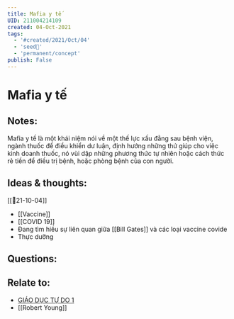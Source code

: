 ```yaml
---
title: Mafia y tế
UID: 211004214109
created: 04-Oct-2021
tags:
  - '#created/2021/Oct/04'
  - 'seed🥜'
  - 'permanent/concept'
publish: False
---
```

# Mafia y tế

## Notes:
Mafia y tế là một khái niệm nói về một thế lực xấu đằng sau bệnh viện, ngành thuốc để điều khiển dư luận, định hướng những thứ giúp cho việc kinh doanh thuốc, nó vùi dập những phương thức tự nhiên hoặc cách thức rẻ tiền để điều trị bệnh, hoặc phòng bệnh của con người.

## Ideas & thoughts:
[[📝21-10-04]]
- [[Vaccine]]
- [[COVID 19]]
- Đang tìm hiều sự liên quan giữa [[Bill Gates]] và các loại vaccine covide
- Thực dưỡng

## Questions:

## Relate to:
- [GIÁO DỤC TỰ DO 1](https://www.youtube.com/watch?v=NPRaRY7_cw8)
- [[Robert Young]]